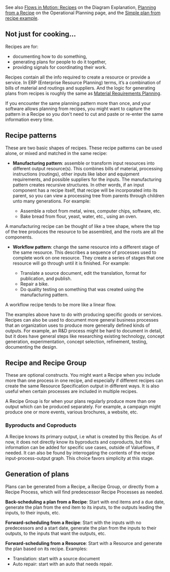 See also [Flows in Motion: Recipes](../../specification/model-text/#flows-in-motion-recipe) on the Diagram Explanation, [Planning from a Recipe](../../concepts/plan/#planning-from-a-recipe) on the Operational Planning page, and the [Simple plan from recipe example](../../examples/ex-planning/#simple-plan-from-recipe).

## Not just for cooking...

Recipes are for:

* documenting how to do something,
* generating plans for people to do it together,
* providing signals for coordinating their work.

Recipes contain all the info required to create a resource or provide a service.  In ERP (Enterprise Resource Planning) terms, it’s a combination of bills of material and routings and suppliers. And the logic for generating plans from recipes is roughly the same as [Material Requirements Planning](https://en.wikipedia.org/wiki/Material_requirements_planning).

If you encounter the same planning pattern more than once, and your software allows planning from recipes, you might want to capture the pattern in a Recipe so you don't need to cut and paste or re-enter the same information every time.

## Recipe patterns

These are two basic shapes of recipes. These recipe patterns can be used alone, or mixed and matched in the same recipe:

* <b>Manufacturing pattern</b>: assemble or transform input resources into different output resource(s). This combines bills of material, processing instructions (routings), other inputs like labor and equipment requirements, and possible suppliers for the inputs. The manufacturing pattern creates recursive structures. In other words, if an input component has a recipe itself, that recipe will be incorporated into its parent, so you can view a processing tree from parents through children unto many generations.  For example:

    * Assemble a robot from metal, wires, computer chips, software, etc.
    * Bake bread from flour, yeast, water, etc., using an oven.
    
A manufacturing recipe can be thought of like a tree shape, where the top of the tree produces the resource to be assembled, and the roots are all the components.
    
* <b>Workflow pattern</b>: change the same resource into a different stage of the same resource. This describes a sequence of processes used to complete work on one resource.  They create a series of stages that one resource will go through until it is finished. For example:

    * Translate a source document, edit the translation, format for publication, and publish.
    * Repair a bike.
    * Do quality testing on something that was created using the manufacturing pattern.
    
A workflow recipe tends to be more like a linear flow.

The examples above have to do with producing specific goods or services.  Recipes can also be used to document more general business processes that an organization uses to produce more generally defined kinds of outputs.  For example, an R&D process might be hard to document in detail, but it does have general steps like researching existing technology, concept generation, experimentation, concept selection, refinement, testing, documenting the design. 

## Recipe and Recipe Group

These are optional constructs.  You might want a Recipe when you include more than one process in one recipe, and especially if different recipes can create the same Resource Specification output in different ways.  It is also useful when certain processes are included in multiple recipes.

A Recipe Group is for when your plans regularly produce more than one output which can be produced separately.  For example, a campaign might produce one or more events, various brochures, a website, etc.

### Byproducts and Coproducts

A Recipe knows its primary output, i.e what is created by this Recipe.  As of now, it does not directly know its byproducts and coproducts, but this information can be added for specific use cases, outside of Valueflows, if needed. It can also be found by interrogating the contents of the recipe input-process-output graph. This choice favors simplicity at this stage.

## Generation of plans

Plans can be generated from a Recipe, a Recipe Group, or directly from a Recipe Process, which will find predescessor Recipe Processes as needed.

<b>Back-scheduling a plan from a Recipe</b>:
Start with end items and a due date, generate the plan from the end item to its inputs, to the outputs leading the inputs, to their inputs, etc.

<b>Forward-scheduling from a Recipe</b>:
Start with the inputs with no predecessors and a start date, generate the plan from the inputs to their outputs, to the inputs that want the outputs, etc.

<b>Forward-scheduling from a Resource</b>:
Start with a Resource and generate the plan based on its recipe.  Examples:

* Translation: start with a source document
* Auto repair: start with an auto that needs repair.
